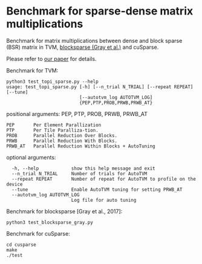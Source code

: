 # Benchmark for sparse-dense matrix multiplications

Benchmark for matrix multiplications between dense and block sparse (BSR) matrix in TVM, [blocksparse (Gray et al.)](https://github.com/openai/blocksparse) and cuSparse.

Please refer to [our paper](./Optimizing_Block_Sparse_Matrix_Multiplications_on_CUDA_with_TVM.pdf) for details.

Benchmark for TVM:
```
python3 test_topi_sparse.py --help
usage: test_topi_sparse.py [-h] [--n_trial N_TRIAL] [--repeat REPEAT] [--tune]
                           [--autotvm_log AUTOTVM_LOG]
                           {PEP,PTP,PROB,PRWB,PRWB_AT}
```
positional arguments: PEP, PTP, PROB, PRWB, PRWB_AT
```
PEP       Per Element Parallization  
PTP       Per Tile Paralliza-tion.  
PROB      Parallel Reduction Over Blocks. 
PRWB      Parallel Reduction With Blocks.  
PRWB_AT   Parallel Reduction Within Blocks + AutoTuning
```

optional arguments:
```
  -h, --help            show this help message and exit
  --n_trial N_TRIAL     Number of trials for AutoTVM
  --repeat REPEAT       Number of repeat for AutoTVM to profile on the device
  --tune                Enable AutoTVM tuning for setting PRWB_AT
  --autotvm_log AUTOTVM_LOG
                        Log file for auto tuning
```
 
Benchmark for blocksparse [Gray et al., 2017]:
```
python3 test_blocksparse_gray.py
```

Benchmark for cuSparse:
```
cd cusparse
make
./test
```